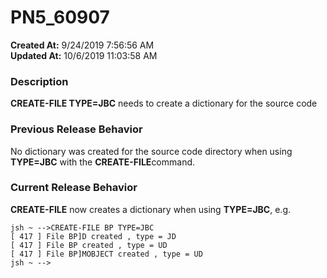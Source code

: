 # PN5_60907

**Created At:** 9/24/2019 7:56:56 AM  
**Updated At:** 10/6/2019 11:03:58 AM  


### Description

**CREATE-FILE TYPE=JBC** needs to create a dictionary for the source code



### Previous Release Behavior

No dictionary was created for the source code directory when using **TYPE=JBC** with the **CREATE-FILE**command.



### Current Release Behavior

**CREATE-FILE** now creates a dictionary when using **TYPE=JBC**, e.g.



```
jsh ~ -->CREATE-FILE BP TYPE=JBC
[ 417 ] File BP]D created , type = JD
[ 417 ] File BP created , type = UD
[ 417 ] File BP]MOBJECT created , type = UD
jsh ~ -->
```
